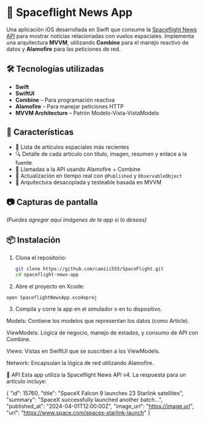 # 🚀 Spaceflight News App

Una aplicación iOS desarrollada en Swift que consume la [Spaceflight News API](https://api.spaceflightnewsapi.net/v4/articles/) para mostrar noticias relacionadas con vuelos espaciales. Implementa una arquitectura **MVVM**, utilizando **Combine** para el manejo reactivo de datos y **Alamofire** para las peticiones de red.

## 🛠 Tecnologías utilizadas

- **Swift**
- **SwiftUI**
- **Combine** – Para programación reactiva
- **Alamofire** – Para manejar peticiones HTTP
- **MVVM Architecture** – Patrón Modelo-Vista-VistaModelo

## 📱 Características

- 📄 Lista de artículos espaciales más recientes
- 🔍 Detalle de cada artículo con título, imagen, resumen y enlace a la fuente
- 📡 Llamadas a la API usando Alamofire + Combine
- 🔁 Actualización en tiempo real con `@Published` y `ObservableObject`
- 🧪 Arquitectura desacoplada y testeable basada en MVVM

## 📷 Capturas de pantalla

*(Puedes agregar aquí imágenes de la app si lo deseas)*

## 📦 Instalación

1. Clona el repositorio:

   ```bash
   git clone https://github.com/camiii555/SpaceFlight.git
   cd spaceflight-news-app

  2. Abre el proyecto en Xcode:

    open SpaceflightNewsApp.xcodeproj


3. Compila y corre la app en el simulador o en tu dispositivo.

Models: Contiene los modelos que representan los datos (como Article).

ViewModels: Lógica de negocio, manejo de estados, y consumo de API con Combine.

Views: Vistas en SwiftUI que se suscriben a los ViewModels.

Network: Encapsulan la lógica de red utilizando Alamofire.

🚀 API
Esta app utiliza la Spaceflight News API v4. La respuesta para un artículo incluye:

{
  "id": 15760,
  "title": "SpaceX Falcon 9 launches 23 Starlink satellites",
  "summary": "SpaceX successfully launched another batch...",
  "published_at": "2024-04-01T12:00:00Z",
  "image_url": "https://image.url",
  "url": "https://www.space.com/spacex-starlink-launch"
}
